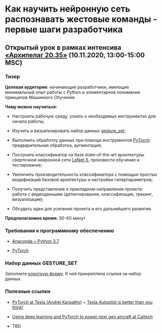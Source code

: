 # Как научить нейронную сеть распознавать жестовые команды - первые шаги разработчика

## Открытый урок в рамках интенсива [«Архипелаг 20.35»](https://2035.university/arkhipelag-20-35/) (10.11.2020, 13:00-15:00 MSC)

### Тизер

**Целевая аудитория:** начинающие разработчики, имеющие минимальный опыт работы с Python и элементарное понимание принципов Машинного Обучения.

**Чему можно научиться:**

- Настроить рабочую среду, узнать о необходимых инструментах для начала работы;

- Изучить и визуализировать набор данных [gesture_set](TBD_Google_Form);

- Выполнить обработку данных при помощи инструментов [PyTorch](https://pytorch.org/): предварительная обработка, аугментация;

- Построить классификатор на базе state-of-the-art архитектуры сверточной нейронной сети [LeNet-5](http://yann.lecun.com/exdb/lenet/), произвести обучение и тестирование;

- Увеличить производительность классификатора с помощью простых модификаций базовой архитектуры и настройки гиперпараметров;

- Получить представление о прикладном направлении проекта: работа с видеоданными (детектирование, классификация, трекинг, визуализация);

- Обсудить идеи для усиления проекта и его дальнейшего развития.

**Предполагаемое время:** 30-40 минут

### Требования к программному обеспечению

- [Anaconda + Python 3.7](https://www.anaconda.com/products/individual)

- [PyTorch](https://pytorch.org/get-started/locally/)

### Набор данных **GESTURE_SET**

Заполните [короткую форму](https://forms.gle/S8oixqohuK2HzdtG9). К ней прикреплена ссылка на набор данных.

### Полезные ссылки

- [PyTorch at Tesla (Andrej Karpathy)](https://youtu.be/oBklltKXtDE) + [Tesla Autopilot is better than you think!](https://youtu.be/zRnSmw1i_DQ)

- [Using deep learning and PyTorch to power next gen aircraft at Caltech](https://youtu.be/se206WBk2dM)

- TBD
